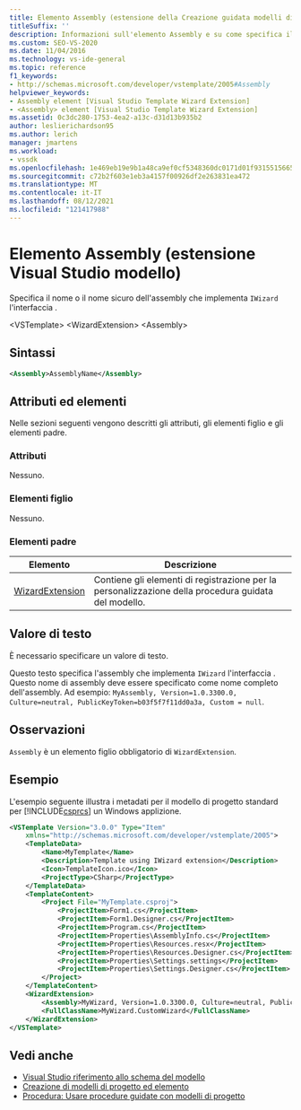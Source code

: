 ```yaml
---
title: Elemento Assembly (estensione della Creazione guidata modelli di Visual Studio)
titleSuffix: ''
description: Informazioni sull'elemento Assembly e su come specifica il nome o il nome sicuro dell'assembly che implementa l'interfaccia IWizard.
ms.custom: SEO-VS-2020
ms.date: 11/04/2016
ms.technology: vs-ide-general
ms.topic: reference
f1_keywords:
- http://schemas.microsoft.com/developer/vstemplate/2005#Assembly
helpviewer_keywords:
- Assembly element [Visual Studio Template Wizard Extension]
- <Assembly> element [Visual Studio Template Wizard Extension]
ms.assetid: 0c3dc280-1753-4ea2-a13c-d31d13b935b2
author: leslierichardson95
ms.author: lerich
manager: jmartens
ms.workload:
- vssdk
ms.openlocfilehash: 1e469eb19e9b1a48ca9ef0cf5348360dc0171d01f9315515665b176cbb038fa4
ms.sourcegitcommit: c72b2f603e1eb3a4157f00926df2e263831ea472
ms.translationtype: MT
ms.contentlocale: it-IT
ms.lasthandoff: 08/12/2021
ms.locfileid: "121417988"
---
```

# <a name="assembly-element-visual-studio-template-wizard-extension"></a>Elemento Assembly (estensione Visual Studio modello)
Specifica il nome o il nome sicuro dell'assembly che implementa `IWizard` l'interfaccia .

 \<VSTemplate>
\<WizardExtension>
\<Assembly>

## <a name="syntax"></a>Sintassi

```xml
<Assembly>AssemblyName</Assembly>
```

## <a name="attributes-and-elements"></a>Attributi ed elementi
 Nelle sezioni seguenti vengono descritti gli attributi, gli elementi figlio e gli elementi padre.

### <a name="attributes"></a>Attributi
 Nessuno.

### <a name="child-elements"></a>Elementi figlio
 Nessuno.

### <a name="parent-elements"></a>Elementi padre

|Elemento|Descrizione|
|-------------|-----------------|
|[WizardExtension](../extensibility/wizardextension-element-visual-studio-templates.md)|Contiene gli elementi di registrazione per la personalizzazione della procedura guidata del modello.|

## <a name="text-value"></a>Valore di testo
 È necessario specificare un valore di testo.

 Questo testo specifica l'assembly che implementa `IWizard` l'interfaccia . Questo nome di assembly deve essere specificato come nome completo dell'assembly. Ad esempio: `MyAssembly, Version=1.0.3300.0, Culture=neutral, PublicKeyToken=b03f5f7f11dd0a3a, Custom = null`.

## <a name="remarks"></a>Osservazioni
 `Assembly` è un elemento figlio obbligatorio di `WizardExtension`.

## <a name="example"></a>Esempio
 L'esempio seguente illustra i metadati per il modello di progetto standard per [!INCLUDE[csprcs](../data-tools/includes/csprcs_md.md)] un Windows applizione.

```xml
<VSTemplate Version="3.0.0" Type="Item"
    xmlns="http://schemas.microsoft.com/developer/vstemplate/2005">
    <TemplateData>
        <Name>MyTemplate</Name>
        <Description>Template using IWizard extension</Description>
        <Icon>TemplateIcon.ico</Icon>
        <ProjectType>CSharp</ProjectType>
    </TemplateData>
    <TemplateContent>
        <Project File="MyTemplate.csproj">
            <ProjectItem>Form1.cs</ProjectItem>
            <ProjectItem>Form1.Designer.cs</ProjectItem>
            <ProjectItem>Program.cs</ProjectItem>
            <ProjectItem>Properties\AssemblyInfo.cs</ProjectItem>
            <ProjectItem>Properties\Resources.resx</ProjectItem>
            <ProjectItem>Properties\Resources.Designer.cs</ProjectItem>
            <ProjectItem>Properties\Settings.settings</ProjectItem>
            <ProjectItem>Properties\Settings.Designer.cs</ProjectItem>
        </Project>
    </TemplateContent>
    <WizardExtension>
        <Assembly>MyWizard, Version=1.0.3300.0, Culture=neutral, PublicKeyToken=b03f5f7f11dd0a3a, Custom=null</Assembly>
        <FullClassName>MyWizard.CustomWizard</FullClassName>
    </WizardExtension>
</VSTemplate>
```

## <a name="see-also"></a>Vedi anche

- [Visual Studio riferimento allo schema del modello](../extensibility/visual-studio-template-schema-reference.md)
- [Creazione di modelli di progetto ed elemento](../ide/creating-project-and-item-templates.md)
- [Procedura: Usare procedure guidate con modelli di progetto](../extensibility/how-to-use-wizards-with-project-templates.md)
